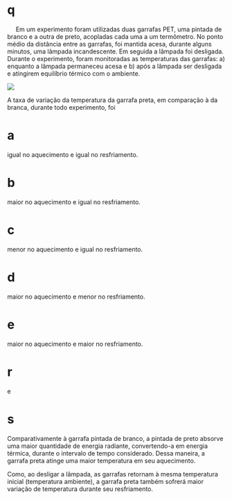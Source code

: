 # q
     Em um experimento foram utilizadas duas garrafas PET, uma pintada de branco e a outra de preto, acopladas cada uma a um termômetro. No ponto médio da distância entre as garrafas, foi mantida acesa, durante alguns minutos, uma lâmpada incandescente. Em seguida a lâmpada foi desligada. Durante o experimento, foram monitoradas as temperaturas das garrafas: a) enquanto a lâmpada permaneceu acesa e b) após a lâmpada ser desligada e atingirem equilíbrio térmico com o ambiente.

![](https://firebasestorage.googleapis.com/v0/b/firebase-enemio.appspot.com/o/questoes%2F639%2F9c2d18db-e2a9-f10e-e714-a0b84a75b6b1.png?alt=media\&token=05a044b0-8eca-4f28-818b-bad99823ee67)

A taxa de variação da temperatura da garrafa preta, em comparação à da branca, durante todo experimento, foi

# a
igual no aquecimento e igual no resfriamento.

# b
maior no aquecimento e igual no resfriamento.

# c
menor no aquecimento e igual no resfriamento.

# d
maior no aquecimento e menor no resfriamento.

# e
maior no aquecimento e maior no resfriamento.

# r
e

# s
Comparativamente à garrafa pintada de branco, a pintada de preto absorve uma maior quantidade de energia radiante, convertendo-a em energia térmica, durante o intervalo de tempo considerado. Dessa maneira, a garrafa preta atinge uma maior temperatura em seu aquecimento.

Como, ao desligar a lâmpada, as garrafas retornam à mesma temperatura inicial (temperatura ambiente), a garrafa preta também sofrerá maior variação de temperatura durante seu resfriamento.
